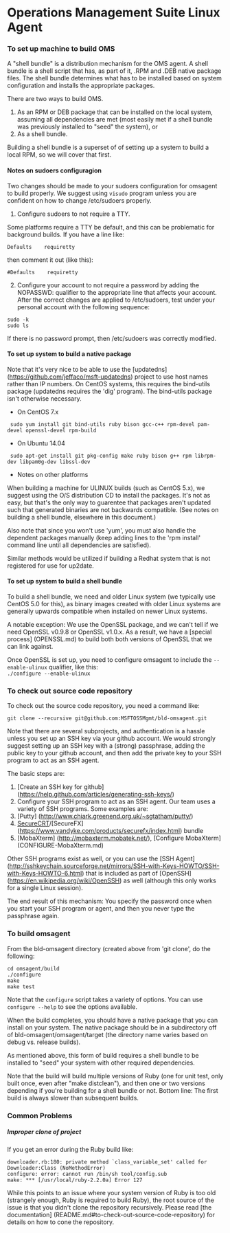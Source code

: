 # Operations Management Suite Linux Agent

### To set up machine to build OMS

A "shell bundle" is a distribution mechanism for the OMS agent. A shell
bundle is a shell script that has, as part of it, .RPM and .DEB native
package files. The shell bundle determines what has to be installed based
on system configuration and installs the appropriate packages.

There are two ways to build OMS.

1. As an RPM or DEB package that can be installed on the local system,
assuming all dependencies are met (most easily met if a shell bundle
was previously installed to "seed" the system), or
2. As a shell bundle.

Building a shell bundle is a superset of of setting up a system to
build a local RPM, so we will cover that first.

#### Notes on sudoers configuragion

Two changes should be made to your sudoers configuration for omsagent to
build properly. We suggest using ```visudo``` program unless you are
confident on how to change /etc/sudoers properly.

1. Configure sudoers to not require a TTY.

 Some platforms require a TTY be default, and this can be problematic for
 background builds. If you have a line like:

 ```Defaults    requiretty```

 then comment it out (like this):

 ```#Defaults    requiretty```

2. Configure your account to not require a password by adding the NOPASSWD:
qualifier to the appropriate line that affects your account. After the correct
changes are applied to /etc/sudoers, test under your personal account with the
following sequence:

 ```shell
 sudo -k
 sudo ls
 ```

 If there is no password prompt, then /etc/sudoers was correctly modified.


#### To set up system to build a native package

Note that it's very nice to be able to use the [updatedns]
(https://github.com/jeffaco/msft-updatedns) project to
use host names rather than IP numbers. On CentOS systems, this requires
the bind-utils package (updatedns requires the 'dig' program). The
bind-utils package isn't otherwise necessary.

- On CentOS 7.x
```
 sudo yum install git bind-utils ruby bison gcc-c++ rpm-devel pam-devel openssl-devel rpm-build
```
- On Ubuntu 14.04
```
 sudo apt-get install git pkg-config make ruby bison g++ rpm librpm-dev libpam0g-dev libssl-dev
```

- Notes on other platforms

 When building a machine for ULINUX builds (such as CentOS 5.x), we suggest
 using the O/S distribution CD to install the packages. It's not as easy,
 but that's the only way to guarentee that packages aren't updated such that
 generated binaries are not backwards compatible. (See notes on building a
 shell bundle, elsewhere in this document.)

 Also note that since you won't use 'yum', you must also handle the dependent
 packages manually (keep adding lines to the 'rpm install' command line until
 all dependencies are satisfied).

 Similar methods would be utilized if building a Redhat system that is not
 registered for use for up2date.

#### To set up system to build a shell bundle

To build a shell bundle, we need and older Linux system (we typically use
CentOS 5.0 for this), as binary images created with older Linux systems
are generally upwards compatible when installed on newer Linux systems.

A notable exception: We use the OpenSSL package, and we can't tell if
we need OpenSSL v0.9.8 or OpenSSL v1.0.x. As a result, we have a [special
process] (OPENSSL.md)  to build both both versions of OpenSSL that we can
link against.

Once OpenSSL is set up, you need to configure omsagent to include the
```--enable-ulinux``` qualifier, like this:<br>```./configure --enable-ulinux``` 

### To check out source code repository

To check out the source code repository, you need a command like:

```git clone --recursive git@github.com:MSFTOSSMgmt/bld-omsagent.git```

Note that there are several subprojects, and authentication is a hassle
unless you set up an SSH key via your github account. We would strongly
suggest setting up an SSH key with a (strong) passphrase, adding the
public key to your github account, and then add the private key to your
SSH program to act as an SSH agent.

The basic steps are:

1. [Create an SSH key for github] (https://help.github.com/articles/generating-ssh-keys/)
2. Configure your SSH program to act as an SSH agent. Our team uses a
variety of SSH programs. Some examples are:
  1. [Putty] (http://www.chiark.greenend.org.uk/~sgtatham/putty/)
  2. [SecureCRT](https://www.vandyke.com/products/securecrt/index.html)/[SecureFX]
     (https://www.vandyke.com/products/securefx/index.html) bundle
  3. [MobaXterm] (http://mobaxterm.mobatek.net/), [Configure MobaXterm] (CONFIGURE-MobaXterm.md)

Other SSH programs exist as well, or you can use the
[SSH Agent] (http://sshkeychain.sourceforge.net/mirrors/SSH-with-Keys-HOWTO/SSH-with-Keys-HOWTO-6.html)
that is included as part of [OpenSSH] (https://en.wikipedia.org/wiki/OpenSSH)
as well (although this only works for a single Linux session).

The end result of this mechanism: You specify the password once when you
start your SSH program or agent, and then you never type the passphrase again.

### To build omsagent

From the bld-omsagent directory (created above from 'git clone', do the
following:

```
cd omsagent/build
./configure
make
make test
```

Note that the ```configure``` script takes a variety of options. You can
use ```configure --help``` to see the options available.

When the build completes, you should have a native package that you can install
on your system. The native package should be in a subdirectory off of
bld-omsagent/omsagent/target (the directory name varies based on debug vs.
release builds).

As mentioned above, this form of build requires a shell bundle to be installed
to "seed" your system with other required dependencies.

Note that the build will build multiple versions of Ruby (one for unit test,
only built once, even after "make distclean"), and then one or two versions
depending if you're building for a shell bundle or not. Bottom line: The
first build is always slower than subsequent builds.

### Common Problems

##### Improper clone of project

If you get an error during the Ruby build like:
```
downloader.rb:180: private method `class_variable_set' called for Downloader:Class (NoMethodError)
configure: error: cannot run /bin/sh tool/config.sub
make: *** [/usr/local/ruby-2.2.0a] Error 127
```
While this points to an issue where your system version of Ruby is too old
(strangely enough, Ruby is required to build Ruby), the root source of the
issue is that you didn't clone the repository recursively. Please read
[the documentation] (README.md#to-check-out-source-code-repository) for
details on how to cone the repository.
